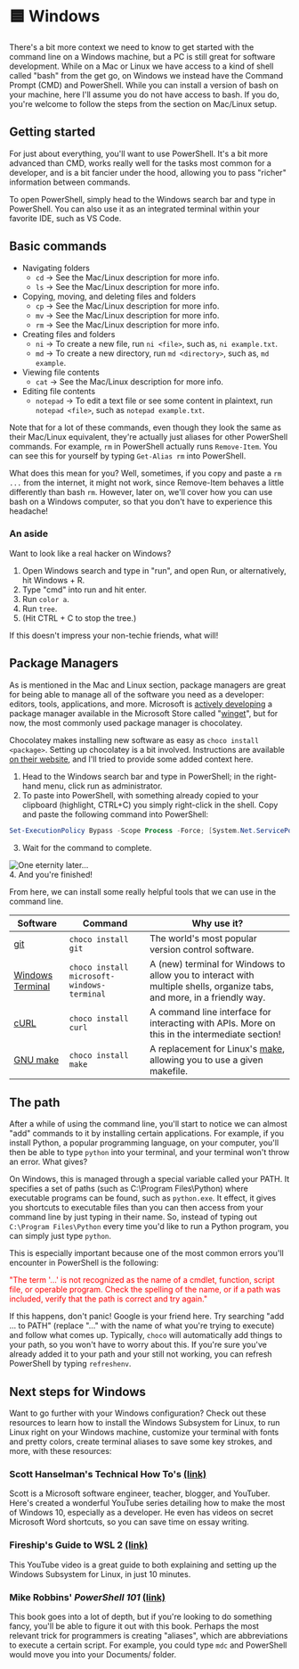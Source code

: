 # 🟦 Windows

There's a bit more context we need to know to get started with the command line on a Windows machine, but a PC is still great for software development. While on a Mac or Linux we have access to a kind of shell called "bash" from the get go, on Windows we instead have the Command Prompt (CMD) and PowerShell. While you can install a version of bash on your machine, here I'll assume you do not have access to bash. If you do, you're welcome to follow the steps from the section on Mac/Linux setup.

## Getting started

For just about everything, you'll want to use PowerShell. It's a bit more advanced than CMD, works really well for the tasks most common for a developer, and is a bit fancier under the hood, allowing you to pass "richer" information between commands.

To open PowerShell, simply head to the Windows search bar and type in PowerShell. You can also use it as an integrated terminal within your favorite IDE, such as VS Code.

## Basic commands

- Navigating folders
  - `cd` → See the Mac/Linux description for more info.
  - `ls` → See the Mac/Linux description for more info.
- Copying, moving, and deleting files and folders
  - `cp` → See the Mac/Linux description for more info.
  - `mv` → See the Mac/Linux description for more info.
  - `rm` → See the Mac/Linux description for more info.
- Creating files and folders
  - `ni` → To create a new file, run `ni <file>`, such as, `ni example.txt`. 
  - `md` → To create a new directory, run `md <directory>`, such as, `md example`. 
- Viewing file contents
  - `cat` → See the Mac/Linux description for more info.
- Editing file contents
  - `notepad` → To edit a text file or see some content in plaintext, run `notepad <file>`, such as `notepad example.txt`.

Note that for a lot of these commands, even though they look the same as their Mac/Linux equivalent, they're actually just aliases for other PowerShell commands. For example, `rm` in PowerShell actually runs `Remove-Item`. You can see this for yourself by typing `Get-Alias rm` into PowerShell.

What does this mean for you? Well, sometimes, if you copy and paste a `rm ...` from the internet, it might not work, since Remove-Item behaves a little differently than bash `rm`. However, later on, we'll cover how you can use bash on a Windows computer, so that you don't have to experience this headache!

### An aside

Want to look like a real hacker on Windows?

1. Open Windows search and type in "run", and open Run, or alternatively, hit Windows + R.
2. Type "cmd" into run and hit enter.
3. Run `color a`.
4. Run `tree`.
5. (Hit CTRL + C to stop the tree.)

If this doesn't impress your non-techie friends, what will!

## Package Managers

As is mentioned in the Mac and Linux section, package managers are great for being able to manage all of the software you need as a developer: editors, tools, applications, and more. Microsoft is [actively developing](https://github.com/microsoft/winget-cli) a package manager available in the Microsoft Store called "[winget](https://www.microsoft.com/en-us/p/app-installer/9nblggh4nns1?activetab=pivot:overviewtab)", but for now, the most commonly used package manager is chocolatey.

Chocolatey makes installing new software as easy as `choco install <package>`. Setting up chocolatey is a bit involved. Instructions are available [on their website](https://chocolatey.org/install), and I'll tried to provide some added context here.

1. Head to the Windows search bar and type in PowerShell; in the right-hand menu, click run as administrator.
2. To paste into PowerShell, with something already copied to your clipboard (highlight, CTRL+C) you simply right-click in the shell. Copy and paste the following command into PowerShell: 
```powershell
Set-ExecutionPolicy Bypass -Scope Process -Force; [System.Net.ServicePointManager]::SecurityProtocol = [System.Net.ServicePointManager]::SecurityProtocol -bor 3072; iex ((New-Object System.Net.WebClient).DownloadString('https://chocolatey.org/install.ps1'))`
```
3. Wait for the command to complete.
<img style="display: block; margin: 0 auto;" src="https://i.ytimg.com/vi/U7CZcd-UYmU/mqdefault.jpg" alt="One eternity later..." />
4. And you're finished!

From here, we can install some really helpful tools that we can use in the command line.

| Software | Command | Why use it? |
|---|---|---|
| [git](https://chocolatey.org/packages/git) | `choco install git` | The world's most popular version control software. |
| [Windows Terminal](https://chocolatey.org/packages/microsoft-windows-terminal/1.1.2233.0) | `choco install microsoft-windows-terminal` | A (new) terminal for Windows to allow you to interact with multiple shells, organize tabs, and more, in a friendly way. | 
| [cURL](https://chocolatey.org/packages/curl) | `choco install curl` | A command line interface for interacting with APIs. More on this in the intermediate section! | 
| [GNU make](https://chocolatey.org/packages/make) | `choco install make` | A replacement for Linux's [make](https://opensource.com/article/18/8/what-how-makefile), allowing you to use a given makefile. |

## The path

After a while of using the command line, you'll start to notice we can almost "add" commands to it by installing certain applications. For example, if you install Python, a popular programming language, on your computer, you'll then be able to type `python` into your terminal, and your terminal won't throw an error. What gives?

On Windows, this is managed through a special variable called your PATH. It specifies a set of paths (such as C:\Program Files\Python) where executable programs can be found, such as `python.exe`. It effect, it gives you shortcuts to executable files than you can then access from your command line by just typing in their name. So, instead of typing out `C:\Program Files\Python` every time you'd like to run a Python program, you can simply just type `python`.

This is especially important because one of the most common errors you'll encounter in PowerShell is the following:

<p style="color: red;">"The term '...' is not recognized as the name of a cmdlet, function, script file, or operable program. Check the spelling of the name, or if a path was included, verify that the path is correct and try again."</p>

If this happens, don't panic! Google is your friend here. Try searching "add ... to PATH" (replace "..." with the name of what you're trying to execute) and follow what comes up. Typically, `choco` will automatically add things to your path, so you won't have to worry about this. If you're sure you've already added it to your path and your still not working, you can refresh PowerShell by typing `refreshenv`.

## Next steps for Windows

Want to go further with your Windows configuration? Check out these resources to learn how to install the Windows Subsystem for Linux, to run Linux right on your Windows machine, customize your terminal with fonts and pretty colors, create terminal aliases to save some key strokes, and more, with these resources:

### Scott Hanselman's Technical How To's [(link)](https://www.youtube.com/playlist?list=PL0M0zPgJ3HSdI26ZdgX-F8aAKnh9sq6on)

Scott is a Microsoft software engineer, teacher, blogger, and YouTuber. Here's created a wonderful YouTube series detailing how to make the most of Windows 10, especially as a developer. He even has videos on secret Microsoft Word shortcuts, so you can save time on essay writing.

### Fireship's Guide to WSL 2 [(link)](https://www.youtube.com/watch?v=-atblwgc63E)

This YouTube video is a great guide to both explaining and setting up the Windows Subsystem for Linux, in just 10 minutes.

### Mike Robbins' *PowerShell 101* [(link)](https://docs.microsoft.com/en-us/powershell/scripting/learn/ps101/00-introduction?view=powershell-7)

This book goes into a lot of depth, but if you're looking to do something fancy, you'll be able to figure it out with this book. Perhaps the most relevant trick for programmers is creating "aliases", which are abbreviations to execute a certain script. For example, you could type `mdc` and PowerShell would move you into your Documents/ folder.
